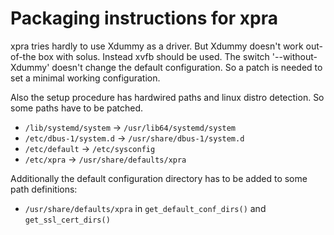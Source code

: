 # Packaging instructions for xpra

xpra tries hardly to use Xdummy as a driver. But Xdummy doesn't work out-of-the box with solus. Instead xvfb should be used. The switch '--without-Xdummy' doesn't change the default configuration. So a patch is needed to set a minimal working configuration.

Also the setup procedure has hardwired paths and linux distro detection. So some paths have to be patched. 

- `/lib/systemd/system` -> `/usr/lib64/systemd/system`
- `/etc/dbus-1/system.d` -> `/usr/share/dbus-1/system.d`
- `/etc/default` -> `/etc/sysconfig`
- `/etc/xpra` -> `/usr/share/defaults/xpra`

Additionally the default configuration directory has to be added to some path definitions:

- `/usr/share/defaults/xpra` in `get_default_conf_dirs()` and `get_ssl_cert_dirs()`
